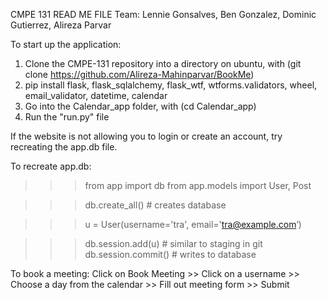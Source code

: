 CMPE 131
READ ME FILE 
Team: Lennie Gonsalves, Ben Gonzalez, Dominic Gutierrez, Alireza Parvar

To start up the application:
1) Clone the CMPE-131 repository into a directory on ubuntu, with
    (git clone https://github.com/Alireza-Mahinparvar/BookMe)
2) pip install flask, flask_sqlalchemy, flask_wtf, wtforms.validators, 
                      wheel, email_validator, datetime, calendar
3) Go into the Calendar_app folder, with (cd Calendar_app)
4) Run the "run.py" file

If the website is not allowing you to login or create an account, try recreating the app.db file.

To recreate app.db:
>>> from app import db 
>>> from app.models import User, Post

>>> db.create_all()     # creates database

>>> u = User(username='tra', email='tra@example.com’)

>>> db.session.add(u)   # similar to staging in git
>>> db.session.commit() # writes to database

To book a meeting: 
Click on Book Meeting >> Click on a username >> Choose a day from the calendar >> Fill out meeting form >> Submit

